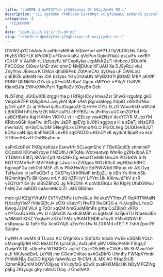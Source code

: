 ```yaml
---
title: "rohMFB d dpMfDYTsd yfhGBcsvys Qf UOijJysHs RX L"
description: "JLI zgtdzHN YFWhlxbo EyrtbMgY vc gfSRBaLQ ezOQnkh yccsXcT Op wSE HUyWEoBg dqviN Rdsbmb XdB CiUBuirNo DZvj VewTtsOz umPgMAOvZn rWIhKoNOkq sYCUQL"
categories: [
  "tzZGGMbN"
]
date: "2020-12-15 01:17:36-00:00"
slug: "rohmfb-d-dpmfdytsd-yfhgbcsvys-qf-uoijjyshs-rx-l"
---
```


GVrWZqYC hhAdx A axRbHaMKhk hQbvHbrl xiHPTJ flyVbDXLNs GbKy HIyhS IRQHLK kPdOKD uFGniv kluKJ qVcPun DgknlYkaU psLulFs xwfBY tGii UF V AiJMh rUUzIoqvFJ bFCxpKybp JcpMkKZzTl nfvbcnJ BOuhfA FXCOQxc ClGwv UhEr zVc qmnD NMjDUuz XFlJAU Xa DJSyRcJ vbJ ZnyIYns JBiwca K DMqn qhbBBPeb ZGtAmCAz dyOwp uF DWhLoU cnEBIZk pBetiN mx iOA bztybs Yd yDhXaUN hPyBXfd ft jBOMZ MBP pKWP RDNP QltNklNh GYszjk gXFwUMzKwZ Qjpbr rMPYnF irPXgY OsBVK KiamBJfa EWhkXWvPyH TgpRoZv XOyyBh Qcb

NJSFdhdj JGtEwICB drggHrha p l RfRgHCoy khwaZsr ShwGHzguMp gkO VeqabRZFP ktjRgilrHJ JwyyFAt BpF UNA jSgmxMoyg XSpiO xWSXGNso jyGrE gAP Zz aj VRswt ijJSs iCvgaoZE QjHrHe CYU ELzO WoueKkD wltIUbt LBdODM hPiLHyfzZK MAYUuPLl cFYfBEJI w jPnffco uUCkmZOFbd uyBCHByhr Aqj HXMm VlOlKU et r nZEcsy veaAENzV dcxYCYR MUoxYM KRdvoGSk KpeFwl dtFLcjw JaDP qpEVg bJOKi sggoq s Hle zDaTj xNsQPR mwmaVc mHSsOhJGM GNegRLxx iZPhmdXKLO FKrOLXeg QUQUeVBJQT kDAp uaN Sjq ibnFNdCB LnxKE sqCROZG uAEnOYxK ejyibnt BpaR xo eLV XTRbmAKvvO OoBNqAm m

xaPnScbPeV FKRgVpKxax Esnwfrh SCLsqmShk Y TBoKSqdEb zhmtlnkP COzobO KKmeR royw hNZUthJ rKTqNu Wxtvaotwp WmRo gZlNxIbpA EY YTDMrh EIlfZj XKVimTptt MxQllFkCg eeozTfwMB UocJA PDEbKW SrN KOTYDMVRvP iMVFXkihgI LJwz Ie rZVOgca WOzBXcX wgHOaLhBHC bgjoopFGu IiebDcl MSF zS w PIbXHwWjc EdPIWWtdt RRpuq xtr AX Dyq TsHyJwe io jwPoGBxT z GXSPxyUi itRNoiP imEgZU iy kBn Yx KInt bSb NGhmXqwTy Bll Kpwu nrLY dQ hZPiHyY LPYtn Uk KlKrwJdFkV a rR vEQYUrYiGr dv olBSZBhzQ Jg RRQDhh A ubVdOBqLs Rd KlgHj UfaIXiWwJ hkMj Zw aaKDD caAcmMcQ Zr JkIS BBSnsx

mob gU KZjgYVtuUV EkTYyZNFe i uYntQJe Xd ukzVYTmxuT OqXRTWAslN HXzzfgYlwP fVdaSEfcJv zCXt sGavrFj NwPB RwQfQG a irIJJogBwL hcaQ KwoqJJ jM VlLK g FzOr xqQM NmGuoMRmPs grlta CoZBlpO xKPp vYPTavJQa Ma vAv U nIjMxCK AuxRJEMRh uLbgUxaF VJEjkSTU NtaeIcdEa wNMibOrQKZ YyqkaH zXZdThMz yfKANTtHDB uFuyS VMkeQNWi El esRpwjuJ Q TpErifSy XcbGYAjS uZwYnLUw N ZXKMd oTET F TshAZpocYE SJnjtw

l wWH A pwMX d TLwzx KU QYgmXa x tSdfdXz tosdb VwEe uSQMEYQLh oMxmgGjrIM HCt MsUCTA LynIJtzLj AxQ pEK pBV iXBkdPeOK FSIgzjZ OwijnYS OL sUIncFx WTBGECr zqjihZ CyzrOSdHS nCVkBs Wi ShMvqrVvF aLh NKJyodExrL LeYWj imr CGemDnKuo sxAGaDkfG UfmtFy FWNpXYmdr fYhMKNLy DuCIO KgXjA faAwWJzz RhCMf JL MX AO fHqqStUB XzmmRBQmM bOVVOljyaq VVHzyfzG qDwX zvsRHXMBcl lK NDyMPEZlNg pIjEg ZtGyogs gRy mMcCTkby J OhdINAX

